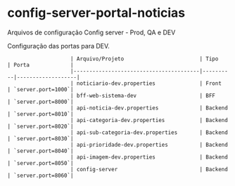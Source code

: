 # config-server-portal-noticias
Arquivos de configuração Config server - Prod, QA e DEV

Configuração das portas para DEV.

                        | Arquivo/Projeto                        | Tipo     | Porta             |
                        |----------------------------------------|----------|-------------------|
                        | noticiario-dev.properties              | Front    | `server.port=1000`|
                        | bff-web-sistema-dev                    | BFF      | `server.port=8000`|
                        | api-noticia-dev.properties             | Backend  | `server.port=8010`|
                        | api-categoria-dev.properties           | Backend  | `server.port=8020`|
                        | api-sub-categoria-dev.properties       | Backend  | `server.port=8030`|
                        | api-prioridade-dev.properties          | Backend  | `server.port=8040`|
                        | api-imagem-dev.properties              | Backend  | `server.port=8050`|
                        | config-server                          | Backend  | `server.port=8060`|

